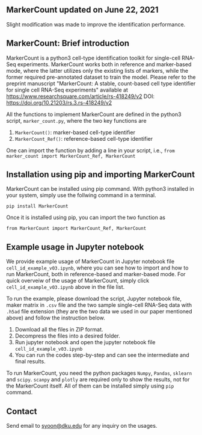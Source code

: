 ## MarkerCount updated on June 22, 2021
Slight modification was made to improve the identification performance.

## MarkerCount: Brief introduction
MarkerCount is a python3 cell-type identification toolkit for single-cell RNA-Seq experiments.
MarkerCount works both in reference and marker-based mode, where the latter utilizes only the existing lists of markers, while the former required pre-annotated dataset to train the model. Please refer to the preprint manuscript "MarkerCount: A stable, count-based cell type identifier for single cell RNA-Seq experiments" available at https://www.researchsquare.com/article/rs-418249/v2 DOI:
https://doi.org/10.21203/rs.3.rs-418249/v2 

All the functions to implement MarkerCount are defined in the python3 script, `marker_count.py`, where the two key functions are 

1. `MarkerCount()`: marker-based cell-type identifier
1. `MarkerCount_Ref()`: reference-based cell-type identifier

One can import the function by adding a line in your script, i.e., `from marker_count import MarkerCount_Ref, MarkerCount`

## Installation using pip and importing MarkerCount

MarkerCount can be installed using pip command. With python3 installed in your system, simply use the follwing command in a terminal.

`pip install MarkerCount`

Once it is installed using pip, you can import the two function as

`from MarkerCount import MarkerCount_Ref, MarkerCount`

## Example usage in Jupyter notebook

We provide example usage of MarkerCount in Jupyter notebook file `cell_id_example_v03.ipynb`, where you can see how to import and how to run MarkerCount, both in reference-based and marker-based mode. For quick overveiw of the usage of MarkerCount, simply click `cell_id_example_v03.ipynb` above in the file list.

To run the example, please download the script, Jupyter notebook file, maker matrix in `.csv` file and the two sample single-cell RNA-Seq data with `.h5ad` file extension (they are the two data we used in our paper mentioned above) and follow the instruction below.

1. Download all the files in ZIP format.
2. Decompress the files into a desired folder.
3. Run jupyter notebook and open the jupyter notebook file `cell_id_example_v03.ipynb`
4. You can run the codes step-by-step and can see the intermediate and final results.

To run MarkerCount, you need the python packages `Numpy`, `Pandas`, `sklearn` and `scipy`.
`scanpy` and `plotly` are required only to show the results, not for the MarkerCount itself.
All of them can be installed simply using `pip` command.

## Contact
Send email to syoon@dku.edu for any inquiry on the usages.

